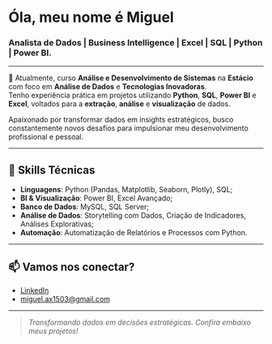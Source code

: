 # Óla, meu nome é Miguel

### Analista de Dados | Business Intelligence | Excel | SQL | Python | Power BI.

---

🎯 Atualmente, curso **Análise e Desenvolvimento de Sistemas** na **Estácio** com foco em **Análise de Dados** e **Tecnologias Inovadoras**.  
Tenho experiência prática em projetos utilizando **Python**, **SQL**, **Power BI** e **Excel**, voltados para a **extração**, **análise** e **visualização** de dados.

Apaixonado por transformar dados em insights estratégicos, busco constantemente novos desafios para impulsionar meu desenvolvimento profissional e pessoal.

---

## 🚀 Skills Técnicas

- **Linguagens**: Python (Pandas, Matplotlib, Seaborn, Plotly), SQL;
- **BI & Visualização**: Power BI, Excel Avançado;
- **Banco de Dados**: MySQL, SQL Server;
- **Análise de Dados**: Storytelling com Dados, Criação de Indicadores, Análises Explorativas;
- **Automação**: Automatização de Relatórios e Processos com Python.

---

## 📫 Vamos nos conectar?

- [LinkedIn](https://www.linkedin.com/in/miguel-assis-951061330)
- miguel.ax1503@gmail.com

---

> *Transformando dados em decisões estratégicas. Confira embaixo meus projetos!*


